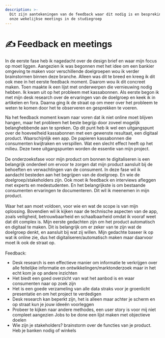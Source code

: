 ```yaml
---
description: >-
  Dit zijn aantekeningen van de feedback waar dit nodig is en besprekingen van
  onze wekelijkse meetings in de studiegroep
---
```


# ✍ Feedback en meetings

In de eerste fase heb ik nagedacht over de design brief en waar mijn focus op moet liggen. Aangezien ik was begonnen met het idee om een bankier omgeving te maken voor verschillende doelgroepen wou ik verder brainstormen binnen deze branche. Alleen was dit te breed en kreeg ik dit ook mee in het eerste feedback moment. Daarom wou ik dit concreet maken. Toen maakte ik een lijst met onderwerpen die vernieuwing nodig hebben. Ik kwam uit op het probleem met kassabonnen. Als eerste begon ik met mijn desk research over de ervaringen van de doelgroep en keek ik in artikelen en fora. Daarna ging ik de straat op om meer over het probleem te weten te komen door het te observeren en gesprekken te voeren.&#x20;

Na het feedback moment kwam naar voren dat ik niet online moet blijven hangen, maar het probleem het beste begrijp door zoveel mogelijk belanghebbende aan te spreken. Op dit punt heb ik wel een uitgangspunt over de hoeveelheid kassabonnen met een gewenste resultaat, een digitaal product. Waarschijnlijk een app. De papieren kassabonnen die consumenten kwijtraken en verspillen. Wat een slecht effect heeft op het milieu. Deze twee uitgangspunten worden de essentie van mijn project. \
\
De onderzoeksfase voor mijn product om bonnen te digitaliseren is een belangrijk onderdeel om ervoor te zorgen dat mijn product aansluit bij de behoeften en verwachtingen van de consument. In deze fase wil ik aandacht besteden aan het begrijpen van de doelgroep. En wie de doelgroep/stakeholders zijn. Ook moet ik feedback en interviews afleggen met experts en medestudenten. En het belangrijkste is om bestaande consumenten ervaringen te documenteren. Dit wil ik meenemen in mijn product. \
\
Waar het aan moet voldoen, voor wie en wat de scope is van mijn oplossing. Bovendien wil ik kijken naar de technische aspecten van de app, zoals veiligheid, betrouwbaarheid en schaalbaarheid omdat ik vooraf weet dat dit complex is. Mijn eerste gedachten zijn om het product automatisch en digitaal te maken. Dit is belangrijk om er zeker van te zijn wat de doelgroep denkt, en aansluit bij wat zij willen. Mijn gedachte baseer ik op wat ik online zie, dus het digitaliseren/automatisch maken maar daarvoor moet ik ook de straat op.\
\
Feedback:&#x20;

* Desk research is een effectieve manier om informatie te verkrijgen over alle feitelijke informatie en ontwikkelingen/marktonderzoek maar in het echt kom je op andere inzichten
* Het biedt een goed overzicht van wat het aanbod is en waar consumenten naar op zoek zijn
* Het is een goede verzameling van alle data straks voor je groenlicht presentatie en om het project te verdedigen
* Desk research kan beperkt zijn, het is alleen maar achter je scherm en op straat kun je jouw ideeën voorleggen
* Probeer te kijken naar andere methodes, een user story is voor mij niet compleet aangezien Jobs to be done een lijst maken met objectieve doelen
* Wie zijn je stakeholders? brainstorm over de functies van je product. Heb je banken nodig of winkels

